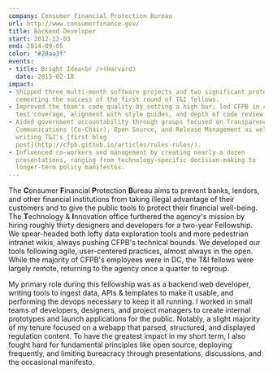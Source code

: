 ```yaml
---
company: Consumer Financial Protection Bureau
url: http://www.consumerfinance.gov/
title: Backend Developer
start: 2012-12-03
end: 2014-09-05
color: "#20aa3f"
events:
- title: Bright Idea<br />(Harvard)
  date: 2015-02-18
impact:
- Shipped three multi-month software projects and two significant prototypes,
  cementing the success of the first round of T&I fellows.
- Improved the team's code quality by setting a high bar; led CFPB in commits,
  test coverage, alignment with style guides, and depth of code review.
- Aided government accountability through groups focused on Transparency &
  Communications (Co-Chair), Open Source, and Release Management as well as
  writing T&I's [first blog
  post](http://cfpb.github.io/articles/rules-rules/).
- Influenced co-workers and management by creating nearly a dozen
  presentations, ranging from technology-specific decision-making to
  longer-term policy manifestos.
---
```

The **C**onsumer **F**inancial **P**rotection **B**ureau aims to prevent
banks, lendors, and other financial institutions from taking illegal advantage
of their customers and to give the public tools to protect their financial
well-being. The **T**echnology & **I**nnovation office furthered the agency's
mission by hiring roughly thirty designers and developers for a two-year
Fellowship. We spear-headed both lofty data exploration tools and more
pedestrian intranet wikis, always pushing CFPB's technical bounds. We
developed our tools following agile, user-centered practices, almost always in
the open. While the majority of CFPB's employees were in DC, the T&I fellows
were largely remote, returning to the agency once a quarter to regroup.

My primary role during this fellowship was as a backend web developer, writing
tools to ingest data, APIs & templates to make it usable, and performing the
devops necessary to keep it all running. I worked in small teams of
developers, designers, and project managers to create internal prototypes and
launch applications for the public. Notably, a slight majority of my tenure
focused on a webapp that parsed, structured, and displayed regulation content.
To have the greatest impact in my short term, I also fought hard for
fundamental principles like open source, deploying frequently, and limiting
bureacracy through presentations, discussions, and the occasional manifesto.
